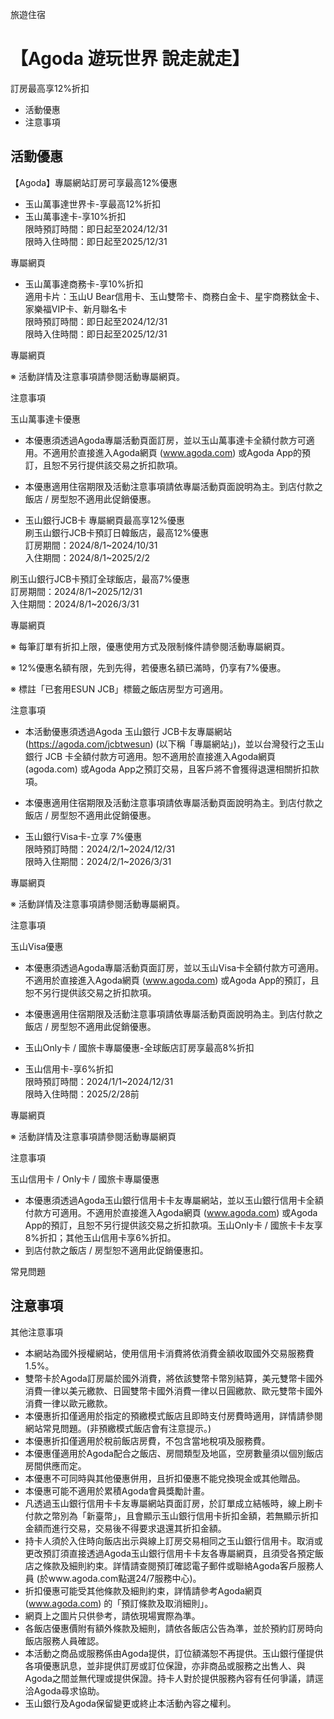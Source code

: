 旅遊住宿

# 【Agoda 遊玩世界 說走就走】  

訂房最高享12%折扣

  * 活動優惠
  * 注意事項

## 活動優惠

【Agoda】專屬網站訂房可享最高12%優惠

  * 玉山萬事達世界卡-享最高12%折扣
  * 玉山萬事達卡-享10%折扣  
限時預訂時間：即日起至2024/12/31  
限時入住時間：即日起至2025/12/31

專屬網頁

  * 玉山萬事達商務卡-享10%折扣  
適用卡片：玉山U Bear信用卡、玉山雙幣卡、商務白金卡、星宇商務鈦金卡、家樂福VIP卡、新月聯名卡  
限時預訂時間：即日起至2024/12/31  
限時入住時間：即日起至2025/12/31

專屬網頁

※ 活動詳情及注意事項請參閱活動專屬網頁。

注意事項

玉山萬事達卡優惠

  * 本優惠須透過Agoda專屬活動頁面訂房，並以玉山萬事達卡全額付款方可適用。不適用於直接進入Agoda網頁 (www.agoda.com) 或Agoda App的預訂，且恕不另行提供該交易之折扣款項。
  * 本優惠適用住宿期限及活動注意事項請依專屬活動頁面說明為主。到店付款之飯店 / 房型恕不適用此促銷優惠。

  * 玉山銀行JCB卡 專屬網頁最高享12%優惠  
刷玉山銀行JCB卡預訂日韓飯店，最高12%優惠  
訂房期間：2024/8/1~2024/10/31  
入住期間：2024/8/1~2025/2/2  

刷玉山銀行JCB卡預訂全球飯店，最高7%優惠  
訂房期間：2024/8/1~2025/12/31  
入住期間：2024/8/1~2026/3/31

專屬網頁

※ 每筆訂單有折扣上限，優惠使用方式及限制條件請參閱活動專屬網頁。

※ 12%優惠名額有限，先到先得，若優惠名額已滿時，仍享有7%優惠。

※ 標註「已套用ESUN JCB」標籤之飯店房型方可適用。

注意事項

  * 本活動優惠須透過Agoda 玉山銀行 JCB卡友專屬網站 (https://agoda.com/jcbtwesun) (以下稱「專屬網站」)，並以台灣發行之玉山銀行 JCB 卡全額付款方可適用。恕不適用於直接進入Agoda網頁(agoda.com) 或Agoda App之預訂交易，且客戶將不會獲得退還相關折扣款項。
  * 本優惠適用住宿期限及活動注意事項請依專屬活動頁面說明為主。到店付款之飯店 / 房型恕不適用此促銷優惠。

  * 玉山銀行Visa卡-立享 7%優惠  
限時預訂時間：2024/2/1~2024/12/31  
限時入住期間：2024/2/1~2026/3/31

專屬網頁

※ 活動詳情及注意事項請參閱活動專屬網頁。

注意事項

玉山Visa優惠

  * 本優惠須透過Agoda專屬活動頁面訂房，並以玉山Visa卡全額付款方可適用。不適用於直接進入Agoda網頁 (www.agoda.com) 或Agoda App的預訂，且恕不另行提供該交易之折扣款項。
  * 本優惠適用住宿期限及活動注意事項請依專屬活動頁面說明為主。到店付款之飯店 / 房型恕不適用此促銷優惠。

  * 玉山Only卡 / 國旅卡專屬優惠-全球飯店訂房享最高8%折扣
  * 玉山信用卡-享6%折扣  
限時預訂時間：2024/1/1~2024/12/31  
限時入住時間：2025/2/28前

專屬網頁

※ 活動詳情及注意事項請參閱活動專屬網頁

注意事項

玉山信用卡 / Only卡 / 國旅卡專屬優惠

  * 本優惠須透過Agoda玉山銀行信用卡卡友專屬網站，並以玉山銀行信用卡全額付款方可適用。不適用於直接進入Agoda網頁 (www.agoda.com) 或Agoda App的預訂，且恕不另行提供該交易之折扣款項。玉山Only卡 / 國旅卡卡友享8%折扣；其他玉山信用卡享6%折扣。
  * 到店付款之飯店 / 房型恕不適用此促銷優惠扣。

常見問題

## 注意事項

其他注意事項

  * 本網站為國外授權網站，使用信用卡消費將依消費金額收取國外交易服務費1.5%。
  * 雙幣卡於Agoda訂房屬於國外消費，將依該雙幣卡幣別結算，美元雙幣卡國外消費一律以美元繳款、日圓雙幣卡國外消費一律以日圓繳款、歐元雙幣卡國外消費一律以歐元繳款。
  * 本優惠折扣僅適用於指定的預繳模式飯店且即時支付房費時適用，詳情請參閱網站常見問題。(非預繳模式飯店會有注意提示。)
  * 本優惠折扣僅適用於稅前飯店房費，不包含當地稅項及服務費。
  * 本優惠僅適用於Agoda配合之飯店、房間類型及地區，空房數量須以個別飯店房間供應而定。
  * 本優惠不可同時與其他優惠併用，且折扣優惠不能兌換現金或其他贈品。
  * 本優惠可能不適用於累積Agoda會員獎勵計畫。
  * 凡透過玉山銀行信用卡卡友專屬網站頁面訂房，於訂單成立結帳時，線上刷卡付款之幣別為「新臺幣」，且會顯示玉山銀行信用卡折扣金額，若無顯示折扣金額而進行交易，交易後不得要求退還其折扣金額。
  * 持卡人須於入住時向飯店出示與線上訂房交易相同之玉山銀行信用卡。取消或更改預訂須直接透過Agoda玉山銀行信用卡卡友各專屬網頁，且須受各預定飯店之條款及細則約束。詳情請查閱預訂確認電子郵件或聯絡Agoda客戶服務人員 (於www.agoda.com點選24/7服務中心)。
  * 折扣優惠可能受其他條款及細則約束，詳情請參考Agoda網頁 (www.agoda.com) 的「預訂條款及取消細則」。
  * 網頁上之圖片只供參考，請依現場實際為準。
  * 各飯店優惠價附有額外條款及細則，請依各飯店公告為準，並於預約訂房時向飯店服務人員確認。
  * 本活動之商品或服務係由Agoda提供，訂位額滿恕不再提供。玉山銀行僅提供各項優惠訊息，並非提供訂房或訂位保證，亦非商品或服務之出售人、與Agoda之間並無代理或提供保證。持卡人對於提供服務內容有任何爭議，請逕洽Agoda尋求協助。
  * 玉山銀行及Agoda保留變更或終止本活動內容之權利。

